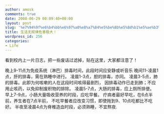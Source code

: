 ```yaml
---
author: amosk
comments: true
date: 2008-06-29 00:09:40+00:00
layout: post
slug: '%e7%94%9f%e6%b4%bb%e6%97%a0%e8%a7%84%e5%be%8b%e5%8d%b1%e5%ae%b3%e6%9e%81%e5%a4%a7%ef%bc%81'
title: 生活无规律危害极大！
wordpress_id: 256
categories:
- Life
---
```


看到校内上一片日志，把一些废话过滤掉，贴在这里，大家都注意了！

晚上9-11点为免疫系统（淋巴）排毒时间，此段时间应安静或听音乐
晚间11-凌晨1点，肝的排毒，需在熟睡中进行。
凌晨1-3点，胆的排毒，亦同。
凌晨3-5点，肺的排毒。此即为何咳嗽的人在这段时间咳得最剧烈，
因排毒动作已走到肺；不应用止咳药，以免抑制废积物的排除。
凌晨5-7点，大肠的排毒，应上厕所排便。
早上7-9点，小肠大量吸收营养的时段，应吃早餐。
疗病者最好早吃，在6点半前，养生者在7点半前，
不吃早餐者应改变习惯，即使拖到9、10点吃都比不吃好。
半夜至凌晨4点为脊椎造血时段，必须熟睡，不宜熬夜.
